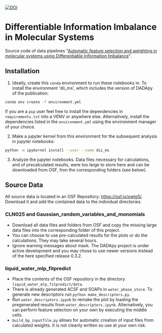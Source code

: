 [![DOI](https://zenodo.org/badge/885963051.svg)](https://doi.org/10.5281/zenodo.14161759)

# Differentiable Information Imbalance in Molecular Systems
Source code of data pipelines "[Automatic feature selection and weighting in molecular systems using Differentiable Information Imbalance](https://doi.org/10.48550/arXiv.2411.00851)".

## Installation

1) Ideally, create this `conda` environment to run these notebooks in. To install the environment 'dii_ms', which includes the version of DADApy of the publication:
```bash
conda env create -f environment.yml
```
If you are a `pip` user feel free to install the dependencies in `requirements.txt` into a VENV or anywhere else.
Alternatively, install the dependencies listed in the `environment.yml` using the environment manager of your choice.

2) Make a jupyter kernel from this environment for the subsequent analysis in jupyter notebooks:
```bash
python -m ipykernel install --user --name dii_ms
```

3) Analyze the jupyter notebooks. Data files necessary for calculations, and of precalculated results, were too large to store here and can be downloaded from OSF, fron the corresponding folders (see below).


## Source Data
All source data is located in an OSF Repository: https://osf.io/swtg5/.
Download it and add the contained data to the individual directories.

### CLN025 and Gaussian_random_variables_and_monomials
- Download all data files and folders from OSF and copy the missing large data files into the corresponding folder of this project.
- You can choose to use pre-calculated results for the plots or do the calculations. They may take several hours.
- Ignore warning messages about maxk. The DADApy project is under active development and you may chose to use newer versions instead of the here specified release 0.3.2.

### liquid_water_mlp_fitpredict
- Place the contents of the OSF repository in the directory `liquid_water_mlp_fitpredict/data`.
- There is already generated ACSF and SOAPs in `water_phase_store`.
    To generate new descriptors run `python make_descriptors.py`.
- Run `water_descriptors.ipynb` to remake the plot by loading the pregenerated results from `water_descriptors.ipynb`.
    Alternatively, you can perform feature selection on your own by executing the middle cells.
- `build_bp_inputfile.py` allows for automatic creation of input files from calculated weights.
    It is not cleanly written so use at your own risk.



